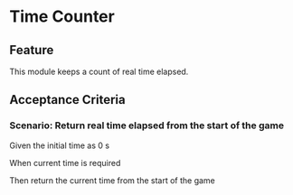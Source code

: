# Time Counter

## Feature

This module keeps a count of real time elapsed.

## Acceptance Criteria

### Scenario: Return real time elapsed from the start of the game

  Given the initial time as 0 s

  When current time is required

  Then return the current time from the start of the game
